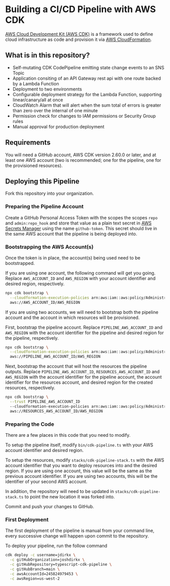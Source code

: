 # Building a CI/CD Pipeline with AWS CDK

[AWS Cloud Development Kit (AWS CDK)](https://aws.amazon.com/cdk/) is a framework used to define cloud infrastructure as code and provision it via [AWS CloudFormation](https://aws.amazon.com/cloudformation/).

## What is in this repository?

- Self-mutating CDK CodePipeline emitting state change events to an SNS Topic
- Application consiting of an API Gateway rest api with one route backed by a Lambda Function
- Deployment to two environments
- Configurable deployment strategy for the Lambda Function, supporting linear/canary/all at once
- CloudWatch Alarm that will alert when the sum total of errors is greater than zero over the internal of one minute
- Permission check for changes to IAM permissions or Security Group rules
- Manual approval for production deployment


## Requirements

You will need a GitHub account, AWS CDK version 2.60.0 or later, and at least one AWS account (two is recommended; one for the pipeline, one for the provisioned resources).

## Deploying this Pipeline

Fork this repository into your organization.

### Preparing the Pipeline Account

Create a GitHub Personal Access Token with the scopes the scopes `repo` and `admin:repo_hook` and store that value as a plain text secret in [AWS Secrets Manager](https://aws.amazon.com/secrets-manager/) using the name `github-token`. This secret should live in the same AWS account that the pipeline is being deployed into.


### Bootstrapping the AWS Account(s)

Once the token is in place, the account(s) being used need to be bootstrapped.

If you are using one account, the following command will get you going. Replace `AWS_ACCOUNT_ID` and `AWS_REGION` with your account identifier and desired region, respectively.

```bash
npx cdk bootstrap \
  --cloudformation-execution-policies arn:aws:iam::aws:policy/AdministratorAccess \
  aws://AWS_ACCOUNT_ID/AWS_REGION
```

If you are using two accounts, we will need to bootstrap both the pipeline account and the account in which resources will be provisioned.

First, bootstrap the pipeline account. Replace `PIPELINE_AWS_ACCOUNT_ID` and `AWS_REGION` with the account identifier for the pipeline and desired region for the pipeline, respectively.

```bash
npx cdk bootstrap \
  --cloudformation-execution-policies arn:aws:iam::aws:policy/AdministratorAccess \
  aws://PIPELINE_AWS_ACCOUNT_ID/AWS_REGION
```

Next, bootstrap the account that will host the resources the pipeline outputs. Replace `PIPELINE_AWS_ACCOUNT_ID`, `RESOURCES_AWS_ACCOUNT_ID` and `AWS_REGION` with the account identifier for the pipeline account, the account identifier for the resources account, and desired region for the created resources, respectively.


```bash
npx cdk bootstrap \
  --trust PIPELINE_AWS_ACCOUNT_ID
  --cloudformation-execution-policies arn:aws:iam::aws:policy/AdministratorAccess \
  aws://RESOURCES_AWS_ACCOUNT_ID/AWS_REGION
```

### Preparing the Code

There are a few places in this code that you need to modify.

To setup the pipeline itself, modify `bin/cdk-pipeline.ts` with your AWS account identifier and desired region.

To setup the resources, modify `stacks/cdk-pipeline-stack.ts` with the AWS account identifier that you want to deploy resources into and the desired region. If you are using one account, this value will be the same as the previous account identifier. If you are using two accounts, this will be the identifier of your second AWS account.

In addition, the repository will need to be updated in `stacks/cdk-pipeline-stack.ts` to point the new location it was forked into.

Commit and push your changes to GitHub.

### First Deployment

The first deployment of the pipeline is manual from your command line, every successive change will happen upon commit to the repository.

To deploy your pipeline, run the follow command

```bash
cdk deploy -c username=jdirkx \
  -c gitHubOrganization=joshdirkx \
  -c gitHubRepository=typescript-cdk-pipeline \
  -c gitHubBranch=main \
  -c awsAccountId=245824979453 \
  -c awsRegion=us-west-2
```